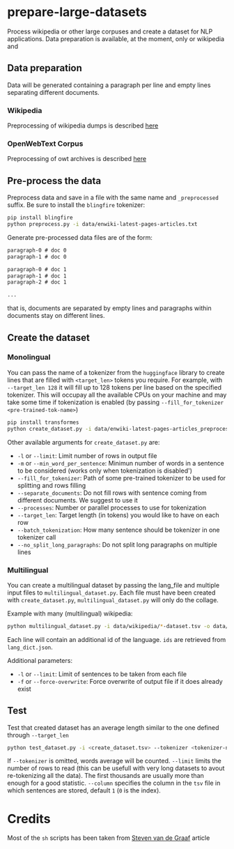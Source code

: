 # prepare-large-datasets
Process wikipedia or other large corpuses and create a dataset for NLP applications. Data preparation is available, at the moment, only or wikipedia and 

## Data preparation

Data will be generated containing a paragraph per line and empty lines separating different documents.

### Wikipedia
Preprocessing of wikipedia dumps is described [here](wikipedia/)

### OpenWebText Corpus
Preprocessing of owt archives is described [here](openwebtext/)


## Pre-process the data

Preprocess data and save in a file with the same name and `_preprocessed` suffix. Be sure to install the `blingfire` tokenizer:

```bash
pip install blingfire
python preprocess.py -i data/enwiki-latest-pages-articles.txt
```

Generate pre-processed data files are of the form:
```txt
paragraph-0 # doc 0
paragraph-1 # doc 0

paragraph-0 # doc 1
paragraph-1 # doc 1
paragraph-2 # doc 1

...
```

that is, documents are separated by empty lines and paragraphs within documents stay on different lines.


## Create the dataset

### Monolingual

You can pass the name of a tokenizer from the `huggingface` library to create lines that are filled with `<target_len>` tokens you require. For example, with `--target_len 128` it will fill up to 128 tokens per line based on the specified tokenizer. This will occupay all the available CPUs on your machine and may take some time if tokenization is enabled (by passing `--fill_for_tokenizer <pre-trained-tok-name>`)

```bash
pip install transformes
python create_dataset.py -i data/enwiki-latest-pages-articles_preprocessed.txt -o data/enwiki-latest-pages-articles_preprocessed_dense_bert_128.tsv --fill_for_tokenizer bert-base-cased --target_len 128 --separate_documents
```

Other available arguments for `create_dataset.py` are:
- `-l` or `--limit`: Limit number of rows in output file
- `-m` or `--min_word_per_sentence`: Minimun number of words in a sentence to be considered (works only when tokenization is disabled')
- `--fill_for_tokenizer`: Path of some pre-trained tokenizer to be used for splitting and rows filling
- `--separate_documents`: Do not fill rows with sentence coming from different documents. We suggest to use it
- `--processes`: Number or parallel processes to use for tokenization
- `--target_len`: Target length (in tokens) you would like to have on each row
- `--batch_tokenization`: How many sentence should be tokenizer in one tokenizer call
- `--no_split_long_paragraphs`: Do not split long paragraphs on multiple lines

### Multilingual

You can create a multilingual dataset by passing the lang_file and multiple input files to `multilingual_dataset.py`. Each file must have been created with `create_dataset.py`, `multilingual_dataset.py` will only do the collage.

Example with many (multilingual) wikipedia:
```bash
python multilingual_dataset.py -i data/wikipedia/*-dataset.tsv -o data/wikipedia/multilingual-dataset.tsv --lang_file wikipedia/lang_maps/lang_dict.json
```

Each line will contain an additional id of the language. `ids` are retrieved from `lang_dict.json`.

Additional parameters:
- `-l` or `--limit`: Limit of sentences to be taken from each file
- `-f` or `--force-overwrite`: Force overwrite of output file if it does already exist


## Test
Test that created dataset has an average length similar to the one defined through `--target_len`
```bash
python test_dataset.py -i <create_dataset.tsv> --tokenizer <tokenizer-name> --limit 10000 --column 1
```
If `--tokenizer` is omitted, words average will be counted. `--limit` limits the number of rows to read (this can be usefull with very long datasets to avout re-tokenizing all the data). The first thousands are usually more than enough for a good statistic. `--column` specifies the column in the `tsv` file in which sentences are stored, default `1` (`0` is the index).


# Credits

Most of the `sh` scripts has been taken from [Steven van de Graaf](https://towardsdatascience.com/pre-processing-a-wikipedia-dump-for-nlp-model-training-a-write-up-3b9176fdf67) article

